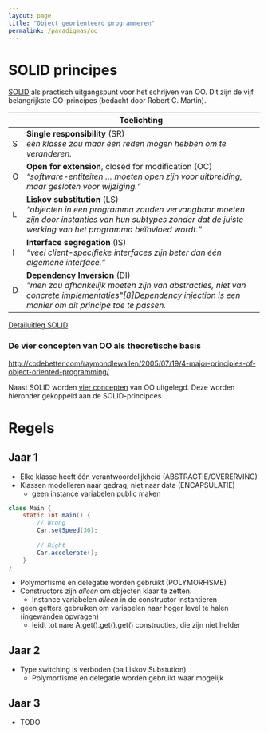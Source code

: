 ```yaml
---
layout: page
title: "Object georienteerd programmeren"
permalink: /paradigmas/oo
---
```


# SOLID principes

[SOLID](https://nl.wikipedia.org/wiki/SOLID) als practisch uitgangspunt voor het schrijven van OO. Dit zijn de vijf belangrijkste OO-principes (bedacht door Robert C. Martin).

|   | Toelichting
|---|-------------------------------------------------------------------------------------------------------------------------------------------------------------------------
| S | **Single responsibility** (SR)<br>_een klasse zou maar één reden mogen hebben om te veranderen._
| O | **Open for extension**, closed for modification (OC)<br>_“software-entiteiten … moeten open zijn voor uitbreiding, maar gesloten voor wijziging.”_
| L | **Liskov substitution** (LS)<br>_“objecten in een programma zouden vervangbaar moeten zijn door instanties van hun subtypes zonder dat de juiste werking van het programma beïnvloed wordt.”_
| I | **Interface segregation** (IS)<br>_“veel client-specifieke interfaces zijn beter dan één algemene interface.”_
| D | **Dependency Inversion** (DI)<br>_"men zou afhankelijk moeten zijn van abstracties, niet van concrete implementaties"[[8]](https://nl.wikipedia.org/wiki/SOLID#cite_note-martin-design-principles-8)[Dependency injection](https://nl.wikipedia.org/wiki/Dependency_injection) is een manier om dit principe toe te passen._

[Detailuitleg SOLID](paradigmas/oo/solid)

### De vier concepten van OO als theoretische basis
http://codebetter.com/raymondlewallen/2005/07/19/4-major-principles-of-object-oriented-programming/

Naast SOLID worden [vier concepten](OO/Concepten.html) van OO uitgelegd. Deze worden hieronder gekoppeld aan de SOLID-principces.

# Regels

## Jaar 1
- Elke klasse heeft één verantwoordelijkheid (ABSTRACTIE/OVERERVING)
- Klassen modelleren naar gedrag, niet naar data (ENCAPSULATIE)
    - geen instance variabelen public maken
```Java
class Main {
    static int main() {
        // Wrong
        Car.setSpeed(30);
        
        // Right
        Car.accelerate();
    }
}
```
- Polymorfisme en delegatie worden gebruikt (POLYMORFISME)
- Constructors zijn _alleen_ om objecten klaar te zetten.
    - Instance variabelen _alleen_ in de constructor instantieren
- geen getters gebruiken om variabelen naar hoger level te halen (ingewanden opvragen)
    - leidt tot nare A.get().get().get() constructies, die zijn niet helder

## Jaar 2
- Type switching is verboden (oa Liskov Substution)
  - Polymorfisme en delegatie worden gebruikt waar mogelijk

## Jaar 3
- TODO
